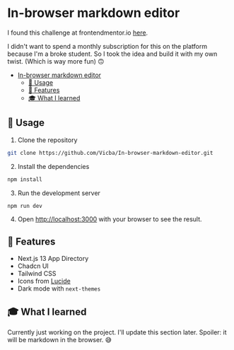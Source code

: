 # In-browser markdown editor

I found this challenge at frontendmentor.io [here](https://www.frontendmentor.io/challenges/inbrowser-markdown-editor-r16TrrQX9).

I didn't want to spend a monthly subscription for this on the platform because I'm a broke student. So I took the idea and build it with my own twist. (Which is way more fun) 🙃

- [In-browser markdown editor](#in-browser-markdown-editor)
  - [🚀 Usage](#-usage)
  - [🌟 Features](#-features)
  - [🎓 What I learned](#-what-i-learned)

## 🚀 Usage

1. Clone the repository

```bash
git clone https://github.com/Vicba/In-browser-markdown-editor.git
```

2. Install the dependencies

```bash
npm install
```

3. Run the development server

```bash
npm run dev
```

4. Open [http://localhost:3000](http://localhost:3000) with your browser to see the result.

## 🌟 Features

- Next.js 13 App Directory
- Chadcn UI
- Tailwind CSS
- Icons from [Lucide](https://lucide.dev)
- Dark mode with `next-themes`

## 🎓 What I learned

Currently just working on the project. I'll update this section later. Spoiler: it will be markdown in the browser. 😅

[def]: #in-browser-markdown-editor
